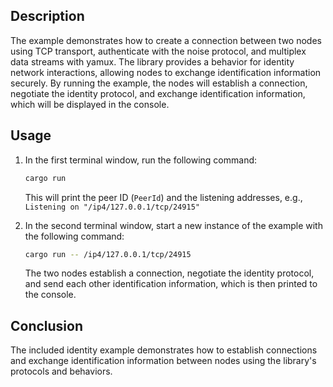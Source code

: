 ## Description

The example demonstrates how to create a connection between two nodes using TCP transport, authenticate with the noise protocol, and multiplex data streams with yamux.
The library provides a behavior for identity network interactions, allowing nodes to exchange identification information securely.
By running the example, the nodes will establish a connection, negotiate the identity protocol, and exchange identification information, which will be displayed in the console.

## Usage

1. In the first terminal window, run the following command:
    ```sh
    cargo run
    ```
    This will print the peer ID (`PeerId`) and the listening addresses, e.g., `Listening on "/ip4/127.0.0.1/tcp/24915"`

2. In the second terminal window, start a new instance of the example with the following command:
    ```sh
    cargo run -- /ip4/127.0.0.1/tcp/24915
    ```
    The two nodes establish a connection, negotiate the identity protocol, and send each other identification information, which is then printed to the console.

## Conclusion

The included identity example demonstrates how to establish connections and exchange identification information between nodes using the library's protocols and behaviors.